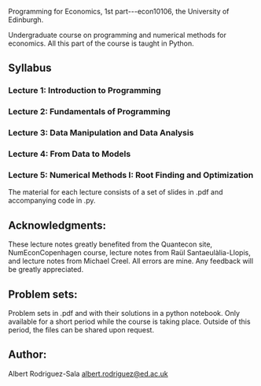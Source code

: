  Programming for Economics, 1st part---econ10106, the University of Edinburgh.
 
Undergraduate course on programming and numerical methods for economics. All this part of the course is taught in Python.
 
 ## Syllabus
 ### Lecture 1: Introduction to Programming
 ### Lecture 2: Fundamentals of Programming
 ### Lecture 3: Data Manipulation and Data Analysis
 ### Lecture 4: From Data to Models
 ### Lecture 5: Numerical Methods I: Root Finding and Optimization
 
 The material for each lecture consists of a set of slides in .pdf and accompanying code in .py.
 
 ## Acknowledgments:
These lecture notes greatly benefited from the Quantecon site, NumEconCopenhagen course, lecture notes from Raül Santaeulàlia-Llopis, and lecture notes from Michael Creel. All errors are mine. Any feedback will be greatly appreciated.

## Problem sets:
Problem sets in .pdf and with their solutions in a python notebook. Only available for a short period while the course is taking place. Outside of this period, the files can be shared upon request.

## Author:
Albert Rodriguez-Sala
albert.rodriguez@ed.ac.uk

